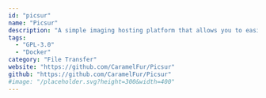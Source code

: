 ```yaml
---
id: "picsur"
name: "Picsur"
description: "A simple imaging hosting platform that allows you to easily host, edit, and share images."
tags:
  - "GPL-3.0"
  - "Docker"
category: "File Transfer"
website: "https://github.com/CaramelFur/Picsur"
github: "https://github.com/CaramelFur/Picsur"
#image: "/placeholder.svg?height=300&width=400"
---
```


